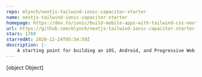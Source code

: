```yaml
---
repo: mlynch/nextjs-tailwind-ionic-capacitor-starter
name: nextjs-tailwind-ionic-capacitor-starter
homepage: https://dev.to/ionic/build-mobile-apps-with-tailwind-css-next-js-ionic-framework-and-capacitor-3kij
url: https://github.com/mlynch/nextjs-tailwind-ionic-capacitor-starter
stars: 1769
starredAt: 2020-12-24T05:54:59Z
description: |-
    A starting point for building an iOS, Android, and Progressive Web App with Tailwind CSS, React w/  Next.js, Ionic Framework, and Capacitor
---
```


[object Object]
